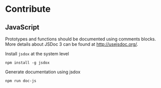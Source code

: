 # Contribute

## JavaScript 

Prototypes and functions should be documented using comments blocks.
More details about JSDoc 3 can be found at http://usejsdoc.org/.    

Install `jsdox` at the system level

    npm install -g jsdox

Generate documentation using jsdox

    npm run doc-js
